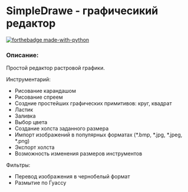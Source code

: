 # SimpleDrawe - графичесикий редактор

[![forthebadge made-with-python](http://ForTheBadge.com/images/badges/made-with-python.svg)](https://www.python.org/)

### Описание: 

Простой редактор растровой графики.

Инструментарий:
- Рисование карандашом
- Рисование спреем
- Создние простейших графических примитивов: круг, квадрат
- Ластик
- Заливка 
- Выбор цвета
- Создание холста заданного размера
- Импорт изображений в популярных форматах (*.bmp, *.jpg, *.jpeg, *.png)
- Экспорт холста
- Возможность изменения размеров инструментов

Фильтры:
- Перевод изображения в чернобелый формат
- Размытие по Гуассу
